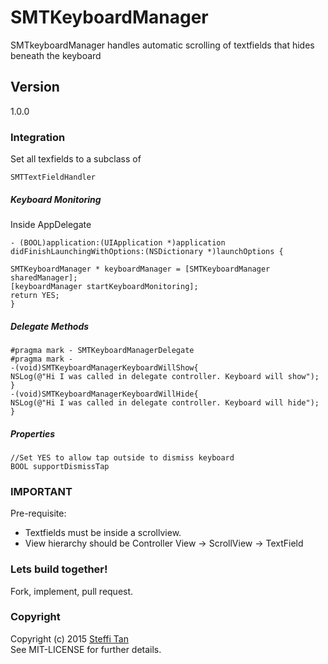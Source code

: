 # SMTKeyboardManager

SMTkeyboardManager handles automatic scrolling of textfields that hides beneath the keyboard

## Version
1.0.0

### Integration
Set all texfields to a subclass of 
```objc
SMTTextFieldHandler
```

##### Keyboard Monitoring
Inside AppDelegate 
```objc
- (BOOL)application:(UIApplication *)application didFinishLaunchingWithOptions:(NSDictionary *)launchOptions {

SMTKeyboardManager * keyboardManager = [SMTKeyboardManager sharedManager];
[keyboardManager startKeyboardMonitoring];
return YES;
}
```

##### Delegate Methods
```objc
#pragma mark - SMTKeyboardManagerDelegate
#pragma mark -
-(void)SMTKeyboardManagerKeyboardWillShow{
NSLog(@"Hi I was called in delegate controller. Keyboard will show");
}
-(void)SMTKeyboardManagerKeyboardWillHide{
NSLog(@"Hi I was called in delegate controller. Keyboard will hide");
}
```

##### Properties
```objc
//Set YES to allow tap outside to dismiss keyboard
BOOL supportDismissTap
```

### IMPORTANT
Pre-requisite:
* Textfields must be inside a scrollview.
* View hierarchy should be Controller View -> ScrollView -> TextField

### Lets build together!
Fork, implement, pull request. 

### Copyright
Copyright (c) 2015 [Steffi Tan](http://iamsteffi.com)  
See MIT-LICENSE for further details.

